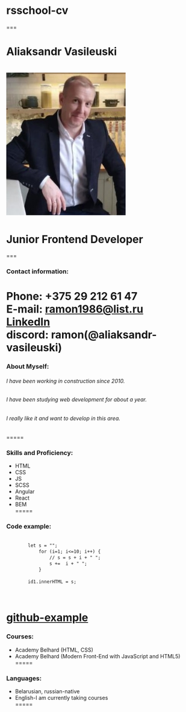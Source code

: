 # rsschool-cv  
===
# Aliaksandr Vasileuski  
![](./img/111.jpg)
===
# Junior Frontend Developer  
===

### Contact information:

**Phone:** +375 29 212 61 47  
**E-mail:** ramon1986@list.ru  
[LinkedIn](https://www.linkedin.com/in/aliaksandr-vasileuski-589495214/)  
**discord:** ramon(@aliaksandr-vasileuski) 
=====  

### About Myself:  

###### I have been working in construction since 2010.  
###### I have been studying web development for about a year.  
###### I really like it and want to develop in this area.  
===== 

### Skills and Proficiency:  

* HTML  
* CSS  
* JS  
* SCSS  
* Angular  
* React  
* BEM  
=====

### Code example:  

```

        let s = "";
            for (i=1; i<=10; i++) {
                // s = s + i + " ";
                s +=  i + " ";
            }

        id1.innerHTML = s;
        
        
```  
[github-example](https://github.com/aliaksandr-vasileuski/rsschool-cv) 
=====  

### Courses:  
* Academy Belhard (HTML, CSS)  
* Academy Belhard (Modern Front-End with JavaScript and HTML5)  
=====  

### Languages:  
* Belarusian, russian-native  
* English-I am currently taking courses  
=====


